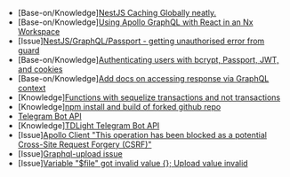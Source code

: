 - [Base-on/Knowledge][NestJS Caching Globally neatly.](https://dev.to/secmohammed/nestjs-caching-globally-neatly-1e17)
- [Base-on/Knowledge][Using Apollo GraphQL with React in an Nx Workspace](https://blog.nrwl.io/using-apollo-graphql-with-react-in-an-nx-workspace-99db8d69cebe)
- [Issue][NestJS/GraphQL/Passport - getting unauthorised error from guard](https://stackoverflow.com/questions/68390441/nestjs-graphql-passport-getting-unauthorised-error-from-guard)
- [Base-on/Knowledge][Authenticating users with bcrypt, Passport, JWT, and cookies](https://wanago.io/2020/05/25/api-nestjs-authenticating-users-bcrypt-passport-jwt-cookies/)
- [Base-on/Knowledge][Add docs on accessing response via GraphQL context](https://github.com/nestjs/docs.nestjs.com/pull/2146/commits/b36e78b791c1d717ec6257367b6e246b882625d4)
- [Knowledge][Functions with sequelize transactions and not transactions](https://stackoverflow.com/questions/64860963/functions-with-sequelize-transactions-and-not-transactions)
- [Knowledge][npm install and build of forked github repo](https://stackoverflow.com/questions/40528053/npm-install-and-build-of-forked-github-repo/57829251#57829251)
- [Telegram Bot API](https://github.com/tdlib/telegram-bot-api)
- [Knowledge][TDLight Telegram Bot API](https://github.com/tdlight-team/tdlight-telegram-bot-api)
- [Issue][Apollo Client "This operation has been blocked as a potential Cross-Site Request Forgery (CSRF)"](https://stackoverflow.com/questions/74581070/apollo-client-this-operation-has-been-blocked-as-a-potential-cross-site-request)
- [Issue][Graphql-upload issue](https://github.com/jaydenseric/graphql-upload/issues/358)
- [Issue][Variable "$file" got invalid value {}; Upload value invalid](https://stackoverflow.com/questions/64658321/variable-file-got-invalid-value-upload-value-invalid)